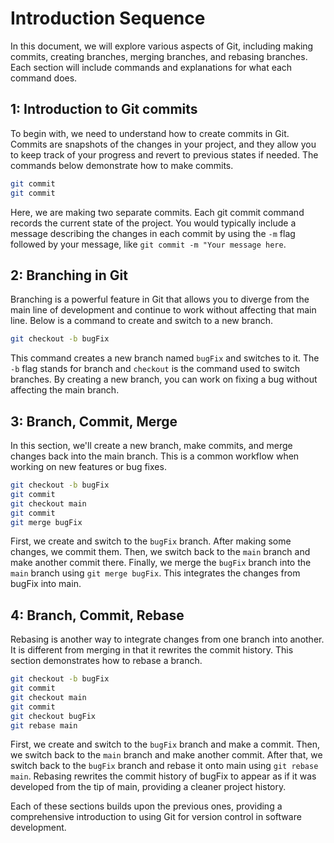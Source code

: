 # Introduction Sequence

In this document, we will explore various aspects of Git, including making commits, creating branches, merging branches, and rebasing branches. Each section will include commands and explanations for what each command does.

## 1: Introduction to Git commits

To begin with, we need to understand how to create commits in Git. Commits are snapshots of the changes in your project, and they allow you to keep track of your progress and revert to previous states if needed. The commands below demonstrate how to make commits.

```sh
git commit
git commit
```

Here, we are making two separate commits. Each git commit command records the current state of the project. You would typically include a message describing the changes in each commit by using the `-m` flag followed by your message, like `git commit -m "Your message here`.

## 2: Branching in Git

Branching is a powerful feature in Git that allows you to diverge from the main line of development and continue to work without affecting that main line. Below is a command to create and switch to a new branch.

```sh
git checkout -b bugFix
```

This command creates a new branch named `bugFix` and switches to it. The `-b` flag stands for branch and `checkout` is the command used to switch branches. By creating a new branch, you can work on fixing a bug without affecting the main branch.

## 3: Branch, Commit, Merge

In this section, we'll create a new branch, make commits, and merge changes back into the main branch. This is a common workflow when working on new features or bug fixes.

```sh
git checkout -b bugFix
git commit
git checkout main
git commit
git merge bugFix
```

First, we create and switch to the `bugFix` branch. After making some changes, we commit them. Then, we switch back to the `main` branch and make another commit there. Finally, we merge the `bugFix` branch into the `main` branch using `git merge bugFix`. This integrates the changes from bugFix into main.

## 4: Branch, Commit, Rebase

Rebasing is another way to integrate changes from one branch into another. It is different from merging in that it rewrites the commit history. This section demonstrates how to rebase a branch.

```sh
git checkout -b bugFix
git commit
git checkout main
git commit
git checkout bugFix
git rebase main
```

First, we create and switch to the `bugFix` branch and make a commit. Then, we switch back to the `main` branch and make another commit. After that, we switch back to the `bugFix` branch and rebase it onto main using `git rebase main`. Rebasing rewrites the commit history of bugFix to appear as if it was developed from the tip of main, providing a cleaner project history.

Each of these sections builds upon the previous ones, providing a comprehensive introduction to using Git for version control in software development.
